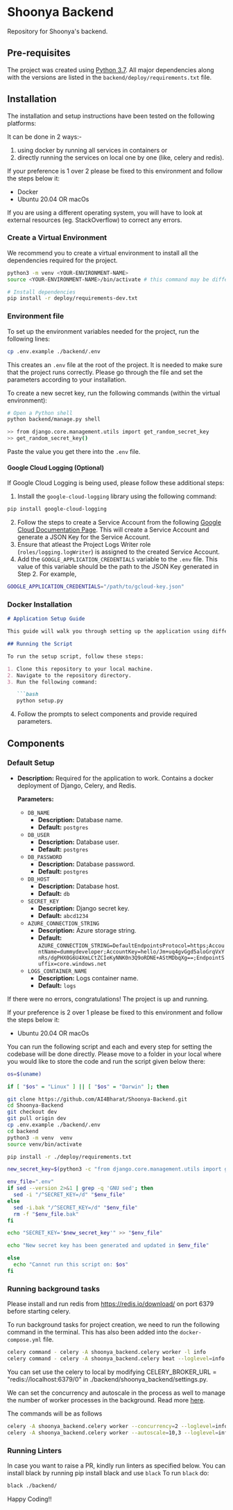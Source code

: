 # Shoonya Backend

Repository for Shoonya's backend.

## Pre-requisites

The project was created using [Python 3.7](https://www.python.org/downloads/). All major dependencies along with the versions are listed in the `backend/deploy/requirements.txt` file.

## Installation

The installation and setup instructions have been tested on the following platforms:

It can be done in 2 ways:-
1) using docker by running all services in containers or
2) directly running the services on local one by one (like, celery and redis).
   
If your preference is 1 over 2 please be fixed to this environment and follow the steps below it:

- Docker
- Ubuntu 20.04 OR macOs 

If you are using a different operating system, you will have to look at external resources (eg. StackOverflow) to correct any errors.

### Create a Virtual Environment

We recommend you to create a virtual environment to install all the dependencies required for the project.

```bash
python3 -m venv <YOUR-ENVIRONMENT-NAME>
source <YOUR-ENVIRONMENT-NAME>/bin/activate # this command may be different based on your OS

# Install dependencies
pip install -r deploy/requirements-dev.txt
```

### Environment file

To set up the environment variables needed for the project, run the following lines:
```bash
cp .env.example ./backend/.env
```

This creates an `.env` file at the root of the project. It is needed to make sure that the project runs correctly. Please go through the file and set the parameters according to your installation.

To create a new secret key, run the following commands (within the virtual environment):
```bash
# Open a Python shell
python backend/manage.py shell

>> from django.core.management.utils import get_random_secret_key
>> get_random_secret_key()
```

Paste the value you get there into the `.env` file.

#### Google Cloud Logging (Optional)

If Google Cloud Logging is being used, please follow these additional steps:

1. Install the `google-cloud-logging` library using the following command:
```bash
pip install google-cloud-logging
```
2. Follow the steps to create a Service Account from the following [Google Cloud Documentation Page](https://cloud.google.com/docs/authentication/production#create_service_account).   This will create a Service Account and generate a JSON Key for the Service Account.
3. Ensure that atleast the Project Logs Writer role (`roles/logging.logWriter`) is assigned to the created Service Account.
4. Add the `GOOGLE_APPLICATION_CREDENTIALS` variable to the `.env` file. This value of this variable should be the path to the JSON Key generated in Step 2. For example,

```bash
GOOGLE_APPLICATION_CREDENTIALS="/path/to/gcloud-key.json"
```

### Docker Installation




```markdown
# Application Setup Guide

This guide will walk you through setting up the application using different methods and components.

## Running the Script

To run the setup script, follow these steps:

1. Clone this repository to your local machine.
2. Navigate to the repository directory.
3. Run the following command:

   ```bash
   python setup.py
   ```

4. Follow the prompts to select components and provide required parameters.

## Components

### Default Setup

- **Description:** Required for the application to work. Contains a docker deployment of Django, Celery, and Redis.
  
  **Parameters:**
  - `DB_NAME`
    - **Description:** Database name.
    - **Default:** `postgres`
  - `DB_USER`
    - **Description:** Database user.
    - **Default:** `postgres`
  - `DB_PASSWORD`
    - **Description:** Database password.
    - **Default:** `postgres`
  - `DB_HOST`
    - **Description:** Database host.
    - **Default:** `db`
  - `SECRET_KEY`
    - **Description:** Django secret key.
    - **Default:** `abcd1234`
  - `AZURE_CONNECTION_STRING`
    - **Description:** Azure storage string.
    - **Default:** `AZURE_CONNECTION_STRING=DefaultEndpointsProtocol=https;AccountName=dummydeveloper;AccountKey=hello/Jm+uq4gvGgd5aloGrqVxYnRs/dgPHX0G6U4XmLCtZCIeKyNNK0n3Q9oRDNE+AStMDbqXg==;EndpointSuffix=core.windows.net`
  - `LOGS_CONTAINER_NAME`
    - **Description:** Logs container name.
    - **Default:** `logs`




<!-- `cd` back to the root folder .Once inside, build the docker containers:

```bash
docker-compose -f docker-compose-local.yml build
```

To run the containers:

```bash
docker-compose -f docker-compose-local.yml up -d
```

To share the database with others, just share the postgres_data and the media folder with others.

### Run Migrations (required only for the first time running the project or if you make any changes in the models)
Run the following commands:
```bash
# Check if there are any pending migrations
docker-compose exec web python manage.py makemigrations 

# Run all pending migrations
docker-compose exec web python manage.py migrate

# Create a superuser
docker-compose exec web python manage.py createsuperuser

``` -->



If there were no errors, congratulations! The project is up and running.

If your preference is 2 over 1 please be fixed to this environment and follow the steps below it:

- Ubuntu 20.04 OR macOs

You can run the following script and each and every step for setting the codebase will be done directly. Please move to a folder in your local where you would like to store the code and run the script given below there:
```bash
os=$(uname)

if [ "$os" = "Linux" ] || [ "$os" = "Darwin" ]; then

git clone https://github.com/AI4Bharat/Shoonya-Backend.git
cd Shoonya-Backend
git checkout dev
git pull origin dev
cp .env.example ./backend/.env
cd backend
python3 -m venv  venv
source venv/bin/activate

pip install -r ./deploy/requirements.txt

new_secret_key=$(python3 -c "from django.core.management.utils import get_random_secret_key; print(get_random_secret_key())")

env_file=".env"
if sed --version 2>&1 | grep -q 'GNU sed'; then
  sed -i "/^SECRET_KEY=/d" "$env_file"
else
  sed -i.bak "/^SECRET_KEY=/d" "$env_file"
  rm -f "$env_file.bak"
fi

echo "SECRET_KEY='$new_secret_key'" >> "$env_file"

echo "New secret key has been generated and updated in $env_file"

else
  echo "Cannot run this script on: $os"
fi
  ```

### Running background tasks 
Please install and run redis from https://redis.io/download/ on port 6379 before starting celery. 

To run background tasks for project creation, we need to run the following command in the terminal. This has also been added into the `docker-compose.yml` file.
```bash 
celery command - celery -A shoonya_backend.celery worker -l info
celery command - celery -A shoonya_backend.celery beat --loglevel=info
```

You can set use the celery to local by modifying CELERY_BROKER_URL = "redis://localhost:6379/0" in ./backend/shoonya_backend/settings.py.

We can set the concurrency and autoscale in the process as well to manage the number of worker processes in the background. Read more [here](https://stackoverflow.com/a/72366865/9757174). 

The commands will be as follows 
```bash 
celery -A shoonya_backend.celery worker --concurrency=2 --loglevel=info
celery -A shoonya_backend.celery worker --autoscale=10,3 --loglevel=info
```

### Running Linters

In case you want to raise a PR, kindly run linters as specified below. You can install black by running pip install black and use `black` 
To run `black` do:

```bash
black ./backend/
```

Happy Coding!!
